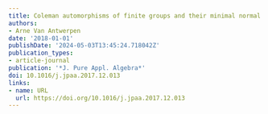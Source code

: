 ```yaml
---
title: Coleman automorphisms of finite groups and their minimal normal subgroups
authors:
- Arne Van Antwerpen
date: '2018-01-01'
publishDate: '2024-05-03T13:45:24.718042Z'
publication_types:
- article-journal
publication: '*J. Pure Appl. Algebra*'
doi: 10.1016/j.jpaa.2017.12.013
links:
- name: URL
  url: https://doi.org/10.1016/j.jpaa.2017.12.013
---
```

